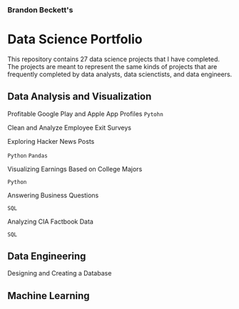 ### Brandon Beckett's
# Data Science Portfolio

This repository contains 27 data science projects that I have completed. The projects are meant to represent the same kinds of projects that are frequently completed by data analysts, data scienctists, and data engineers.

## Data Analysis and Visualization

Profitable Google Play and Apple App Profiles
`Pytohn`

Clean and Analyze Employee Exit Surveys

Exploring Hacker News Posts

`Python` `Pandas`

Visualizing Earnings Based on College Majors

`Python`

Answering Business Questions

`SQL`

Analyzing CIA Factbook Data

`SQL`

## Data Engineering

Designing and Creating a Database
 

## Machine Learning

